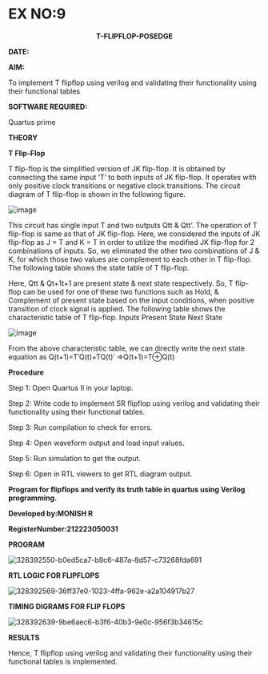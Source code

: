 # EX NO:9
<P align='center'> <b>T-FLIPFLOP-POSEDGE</b>

**DATE:**


**AIM:**

To implement  T flipflop using verilog and validating their functionality using their functional tables

**SOFTWARE REQUIRED:**

Quartus prime

**THEORY**

**T Flip-Flop**

T flip-flop is the simplified version of JK flip-flop. It is obtained by connecting the same input ‘T’ to both inputs of JK flip-flop. It operates with only positive clock transitions or negative clock transitions. The circuit diagram of T flip-flop is shown in the following figure.

![image](https://github.com/naavaneetha/T-FLIPFLOP-POSEDGE/assets/154305477/458a68fe-2d08-4a9d-ac4f-7ae0480ce0bd)

 
This circuit has single input T and two outputs Qtt & Qtt’. The operation of T flip-flop is same as that of JK flip-flop. Here, we considered the inputs of JK flip-flop as J = T and K = T in order to utilize the modified JK flip-flop for 2 combinations of inputs. So, we eliminated the other two combinations of J & K, for which those two values are complement to each other in T flip-flop. The following table shows the state table of T flip-flop.

Here, Qtt & Qt+1t+1 are present state & next state respectively. So, T flip-flop can be used for one of these two functions such as Hold, & Complement of present state based on the input conditions, when positive transition of clock signal is applied. The following table shows the characteristic table of T flip-flop. Inputs Present State Next State

![image](https://github.com/naavaneetha/T-FLIPFLOP-POSEDGE/assets/154305477/cdd7fb32-539f-4b66-bb8d-f305a153c886)

 
From the above characteristic table, we can directly write the next state equation as Q(t+1)=T′Q(t)+TQ(t)′ ⇒Q(t+1)=T⊕Q(t)

**Procedure**

Step 1: Open Quartus II in your laptop.

Step 2: Write code to implement SR flipflop using verilog and validating their functionality using their functional tables.

Step 3: Run compilation to check for errors.

Step 4: Open waveform output and load input values.

Step 5: Run simulation to get the output.

Step 6: Open in RTL viewers to get RTL diagram output.

**Program for flipflops and verify its truth table in quartus using Verilog programming.**

**Developed by:MONISH R**

**RegisterNumber:212223050031**

**PROGRAM**

![328392550-b0ed5ca7-b9c6-487a-8d57-c73268fda691](https://github.com/monish1545/T-FLIPFLOP-POSEDGE/assets/166646660/b5ec9771-04fb-4f36-af48-9f8cd4f37249)

**RTL LOGIC FOR FLIPFLOPS**

![328392569-36ff37e0-1023-4ffa-962e-a2a104917b27](https://github.com/monish1545/T-FLIPFLOP-POSEDGE/assets/166646660/f2007757-bf44-46ac-853b-b2e33dbdff0b)

**TIMING DIGRAMS FOR FLIP FLOPS**

![328392639-9be6aec6-b3f6-40b3-9e0c-956f3b34615c](https://github.com/monish1545/T-FLIPFLOP-POSEDGE/assets/166646660/767a39b2-0034-43de-87c1-9c04736de0e8)

**RESULTS**

Hence, T flipflop using verilog and validating their functionality using their functional tables is implemented.
